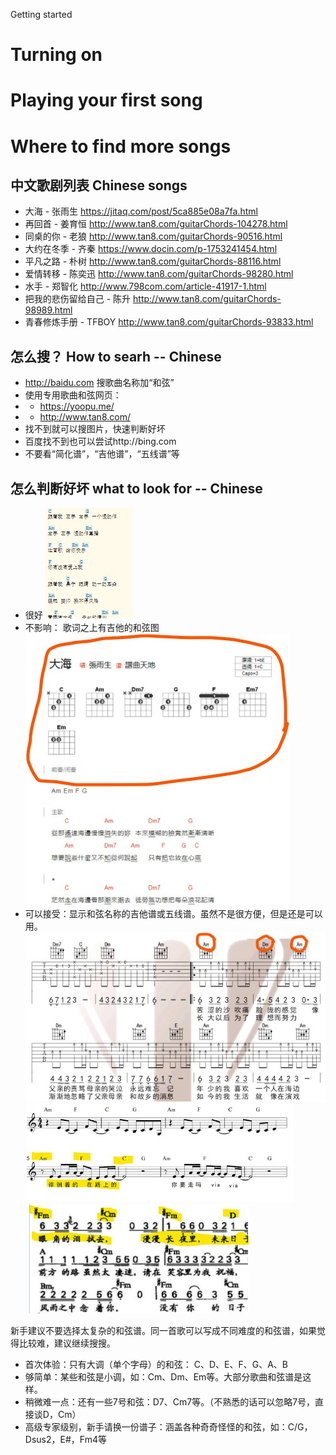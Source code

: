 Getting started

# Turning on

# Playing your first song

# Where to find more songs 

## 中文歌剧列表 Chinese songs 

* 大海 - 张雨生 https://jitaq.com/post/5ca885e08a7fa.html
* 再回首 - 姜育恒 http://www.tan8.com/guitarChords-104278.html
* 同桌的你 - 老狼 http://www.tan8.com/guitarChords-90516.html
* 大约在冬季 - 齐秦 https://www.docin.com/p-1753241454.html
* 平凡之路 - 朴树 http://www.tan8.com/guitarChords-88116.html
* 爱情转移 - 陈奕迅 http://www.tan8.com/guitarChords-98280.html
* 水手 - 郑智化 http://www.798com.com/article-41917-1.html
* 把我的悲伤留给自己 - 陈升 http://www.tan8.com/guitarChords-98989.html
* 青春修炼手册 - TFBOY http://www.tan8.com/guitarChords-93833.html

## 怎么搜？ How to searh -- Chinese 

* http://baidu.com 搜歌曲名称加“和弦”
* 使用专用歌曲和弦网页：
* * https://yoopu.me/
* * http://www.tan8.com/ 
* 找不到就可以搜图片，快速判断好坏
* 百度找不到也可以尝试http://bing.com
* 不要看“简化谱”，“吉他谱”，“五线谱”等

## 怎么判断好坏 what to look for -- Chinese 
* 很好 ![simple chords, easy to read](https://github.com/ttempe/Pocket_Organ/blob/master/.img/chords_ok_zh.jpg)
* 不影响： 歌词之上有吉他的和弦图 ![same, with guitar chord shapes on top](https://github.com/ttempe/Pocket_Organ/blob/master/.img/chords_ok2_zh.jpg)
* 可以接受：显示和弦名称的吉他谱或五线谱。虽然不是很方便，但是还是可以用。 ![guitar tabs + chords](https://github.com/ttempe/Pocket_Organ/blob/master/.img/chords_ok3_zh.jpg) ![partition + chords](https://github.com/ttempe/Pocket_Organ/blob/master/.img/chords_ok4_zh.jpg) ![simplified partition + chords](https://github.com/ttempe/Pocket_Organ/blob/master/.img/chords_ok5_zh.jpg)


新手建议不要选择太复杂的和弦谱。同一首歌可以写成不同难度的和弦谱，如果觉得比较难，建议继续搜搜。
* 首次体验：只有大调（单个字母）的和弦： C、D、E、F、G、A、B
* 够简单：某些和弦是小调，如：Cm、Dm、Em等。大部分歌曲和弦谱是这样。
* 稍微难一点：还有一些7号和弦：D7、Cm7等。（不熟悉的话可以忽略7号，直接谈D，Cm）
* 高级专家级别，新手请换一份谱子：涵盖各种奇奇怪怪的和弦，如：C/G，Dsus2，E#，Fm4等

